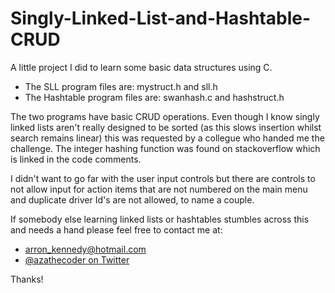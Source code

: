 # Singly-Linked-List-and-Hashtable-CRUD
A little project I did to learn some basic data structures using C.

- The SLL program files are: mystruct.h and sll.h
- The Hashtable program files are: swanhash.c and hashstruct.h

The two programs have basic CRUD operations. Even though I know singly linked lists aren't really designed to be sorted (as this slows insertion whilst search remains linear) this was requested by a collegue who handed me the challenge. The integer hashing function was found on stackoverflow which is linked in the code comments. 

I didn't want  to go far with the user input controls but there are controls to not allow input for action items that are not numbered on the main menu and duplicate driver Id's are not allowed, to name a couple.

If somebody else learning linked lists or hashtables stumbles across this and needs a hand please feel free to contact me at:

- arron_kennedy@hotmail.com
- [@azathecoder on Twitter](https://twitter.com/azathecoder)

Thanks!
